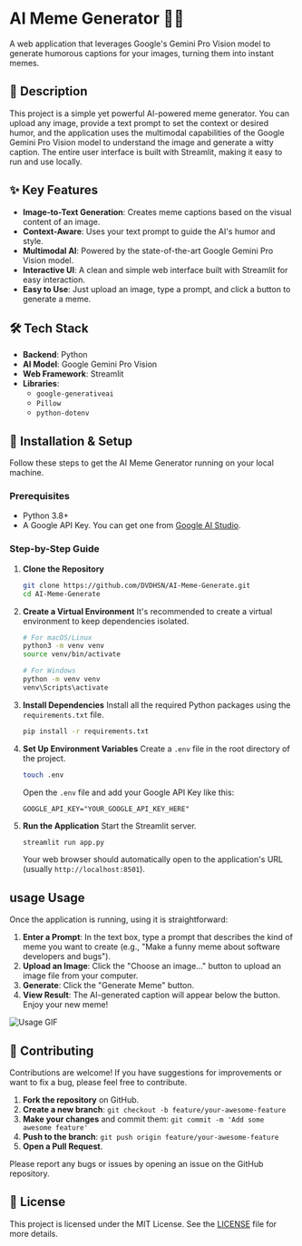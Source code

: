 # AI Meme Generator 🤖😂

A web application that leverages Google's Gemini Pro Vision model to generate humorous captions for your images, turning them into instant memes.

## 📜 Description

This project is a simple yet powerful AI-powered meme generator. You can upload any image, provide a text prompt to set the context or desired humor, and the application uses the multimodal capabilities of the Google Gemini Pro Vision model to understand the image and generate a witty caption. The entire user interface is built with Streamlit, making it easy to run and use locally.

## ✨ Key Features

-   **Image-to-Text Generation**: Creates meme captions based on the visual content of an image.
-   **Context-Aware**: Uses your text prompt to guide the AI's humor and style.
-   **Multimodal AI**: Powered by the state-of-the-art Google Gemini Pro Vision model.
-   **Interactive UI**: A clean and simple web interface built with Streamlit for easy interaction.
-   **Easy to Use**: Just upload an image, type a prompt, and click a button to generate a meme.

## 🛠️ Tech Stack

-   **Backend**: Python
-   **AI Model**: Google Gemini Pro Vision
-   **Web Framework**: Streamlit
-   **Libraries**:
    -   `google-generativeai`
    -   `Pillow`
    -   `python-dotenv`

## 🚀 Installation & Setup

Follow these steps to get the AI Meme Generator running on your local machine.

### Prerequisites

-   Python 3.8+
-   A Google API Key. You can get one from [Google AI Studio](https://makersuite.google.com/app/apikey).

### Step-by-Step Guide

1.  **Clone the Repository**
    ```bash
    git clone https://github.com/DVDHSN/AI-Meme-Generate.git
    cd AI-Meme-Generate
    ```

2.  **Create a Virtual Environment**
    It's recommended to create a virtual environment to keep dependencies isolated.
    ```bash
    # For macOS/Linux
    python3 -m venv venv
    source venv/bin/activate

    # For Windows
    python -m venv venv
    venv\Scripts\activate
    ```

3.  **Install Dependencies**
    Install all the required Python packages using the `requirements.txt` file.
    ```bash
    pip install -r requirements.txt
    ```

4.  **Set Up Environment Variables**
    Create a `.env` file in the root directory of the project.
    ```bash
    touch .env
    ```
    Open the `.env` file and add your Google API Key like this:
    ```
    GOOGLE_API_KEY="YOUR_GOOGLE_API_KEY_HERE"
    ```

5.  **Run the Application**
    Start the Streamlit server.
    ```bash
    streamlit run app.py
    ```
    Your web browser should automatically open to the application's URL (usually `http://localhost:8501`).

## usage Usage

Once the application is running, using it is straightforward:

1.  **Enter a Prompt**: In the text box, type a prompt that describes the kind of meme you want to create (e.g., "Make a funny meme about software developers and bugs").
2.  **Upload an Image**: Click the "Choose an image..." button to upload an image file from your computer.
3.  **Generate**: Click the "Generate Meme" button.
4.  **View Result**: The AI-generated caption will appear below the button. Enjoy your new meme!

![Usage GIF](https://raw.githubusercontent.com/DVDHSN/AI-Meme-Generate/main/meme-generator.gif)

## 🤝 Contributing

Contributions are welcome! If you have suggestions for improvements or want to fix a bug, please feel free to contribute.

1.  **Fork the repository** on GitHub.
2.  **Create a new branch**: `git checkout -b feature/your-awesome-feature`
3.  **Make your changes** and commit them: `git commit -m 'Add some awesome feature'`
4.  **Push to the branch**: `git push origin feature/your-awesome-feature`
5.  **Open a Pull Request**.

Please report any bugs or issues by opening an issue on the GitHub repository.

## 📄 License

This project is licensed under the MIT License. See the [LICENSE](LICENSE) file for more details.
```
